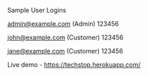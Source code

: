 
Sample User Logins

admin@example.com (Admin)
123456

john@example.com (Customer)
123456

jane@example.com (Customer)
123456

Live demo - https://techstop.herokuapp.com/

